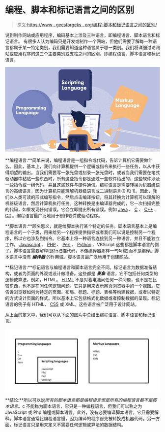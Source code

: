 # 编程、脚本和标记语言之间的区别

> 原文:[https://www . geesforgeks . org/编程-脚本和标记语言之间的区别/](https://www.geeksforgeeks.org/difference-between-programming-scripting-and-markup-languages/)

说到制作网站或应用程序，编码基本上涉及三种语言，即编程语言、脚本语言和标记语言。
有很多人认为编码只是开发或制作一个网站，但他们需要了解每一种语言都属于某一特定类别，我们需要知道这种语言属于哪一类别。我们将详细讨论网站或应用程序的这三个主要类别或支柱之间的区别，即编程语言、脚本语言和标记语言。

![Programming-Language-vs-Scripting-Language-vs-Markup-Languages](img/60b7c820a84c2d166c4587555d33fb5b.png)

**编程语言:**简单来说，编程语言是一组指令或代码，告诉计算机它需要做什么。因此，基本上，我们向计算机提供一个逻辑或指令来执行一些任务，以从中获得期望的输出。当我们需要写一张光盘或刻录一张光盘时，或者当我们需要在笔式驱动器中粘贴一些东西时，所有这些指令都是通过一些软件给出的，这些软件涉及一些指令或一组代码，并且这些软件与硬件通信。编程语言是需要转换为机器级语言的高级语言，因为计算机只能理解机器级语言或二进制语言(0 和 1)。因此，我们以人类可读的形式编写指令，然后点击编译按钮，将其转换为计算机可以理解的机器级语言，然后计算机执行任务。这种转换是由编译器完成的，它一次扫描完整的代码，如果发现任何错误，它会立即抛出所有错误。例如 [Java](https://www.geeksforgeeks.org/java/) 、 [C](https://www.geeksforgeeks.org/c-programming-language/) 、 [C++](https://www.geeksforgeeks.org/c-plus-plus/) 、 [C#](https://www.geeksforgeeks.org/csharp-programming-language/) 。编程语言最广泛地用于制作软件或驱动程序。

**脚本语言:**顾名思义，就是给脚本执行某个特定的任务。脚本语言基本上是编程语言的一个子类，用来给另一个程序提供指导或者我们可以说是控制另一个程序，所以它也涉及到指令。它基本上将一种语言连接到另一种语言，并且不能独立工作。 [Javascript](https://www.geeksforgeeks.org/javascript-tutorial/) 、 [PHP](https://www.geeksforgeeks.org/php/) 、 [Perl](https://www.geeksforgeeks.org/perl-tutorial/) 、 [Python](https://www.geeksforgeeks.org/python-programming-language/) 、VBScript 这些都是脚本语言的例子。脚本语言需要解释(逐行扫描代码，不像编译器那样一气呵成)而不是编译。脚本语言中没有 ***编译器*** 的作用域。脚本语言最广泛地用于创建网站。

**标记语言:**标记语言与编程语言和脚本语言完全不同。标记语言为数据准备结构，或者为页面的外观或设计做准备。这些都是 ***表象*** 语言，它不包括任何类型的逻辑或算法，例如，HTML。 [HTML](https://www.geeksforgeeks.org/html-tutorials/) 不是对着电脑问任何一种问题，也不是在比较东西，也不是在问任何逻辑问题。它只是用来表示网页浏览器中的一个视图。它告诉浏览器如何为特定的页面、布局、标题、标题、表格等构建数据，或者以特定的方式设计页面的样式。所以基本上它包括格式化数据或者控制数据的呈现。标记语言的例子有 HTML、 [CSS](https://www.geeksforgeeks.org/css-tutorials/) 或 XML。这些语言被广泛用于设计网站。

从上面的定义中，我们可以从下面的图片中总结出编程语言、脚本语言和标记语言。

![](img/47edbd3138c7e4ebdc7fe8d21a12b8c1.png)

**结论:**所以可以说*所有的脚本语言都是编程语言但是所有的编程语言都不是脚本语言*。c 不能称为脚本语言，它只是一种编程语言，但我们可以称之为 JavaScript 或 Php 编程或脚本语言。此外，没有必要编译脚本语言，它只需要解释。脚本语言通常比编程语言慢，因为编译的程序首先被转换成机器代码。另一方面，标记语言只是用来定义不需要任何逻辑或算法的数据结构。